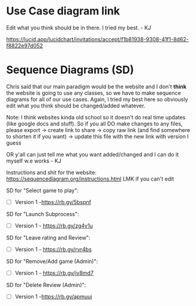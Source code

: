 
# Use Case diagram link
Edit what you think should be in there. I tried my best. - KJ

https://lucid.app/lucidchart/invitations/accept/f1b81938-9308-41f1-8d62-f8822e97d052


# Sequence Diagrams (SD)

Chris said that our main paradigm would be the website and I don't **think** the website is going to use any classes, so we have to make
sequence diagrams for all of our use cases. Again, I tried my best here so obviously edit what you think should be changed/added whatever.

Note: I think websites kinda old school so it doesn't do real time updates (like google docs and stuff). So if you all DO make changes to any files, please export -> create link to share -> copy raw link (and find somewhere to shorten it if you want) -> update this file with the new link with version I guess

OR y'all can just tell me what you want added/changed and I can do it myself w.e works - KJ

Instructions and shit for the website: https://sequencediagram.org/instructions.html
LMK if you can't edit

SD for "Select game to play":
- [ ] Version 1 -https://rb.gy/5bspnf


SD for "Launch Subprocess": 
- [ ] Version 1 - https://rb.gy/zg4v1u 


SD for "Leave rating and Review":
- [ ] Version 1 - https://rb.gy/rvr4bs


SD for "Remove/Add game (Admin)":
- [ ] Version 1 - https://rb.gy/jv8md7


SD for "Delete Review (Admin)":
- [ ] Version 1 -https://rb.gy/apmuuj


